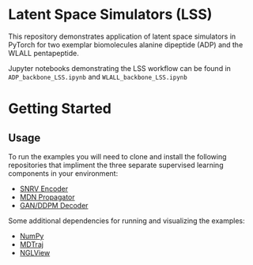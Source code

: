 Latent Space Simulators (LSS)
==============================

This repository demonstrates application of latent space simulators in PyTorch for two exemplar biomolecules alanine dipeptide (ADP) and the WLALL pentapeptide.

Jupyter notebooks demonstrating the LSS workflow can be found in `ADP_backbone_LSS.ipynb` and `WLALL_backbone_LSS.ipynb`

Getting Started
===============

Usage
------------
To run the examples you will need to clone and install the following repositories that impliment the three separate supervised learning components in your environment:

* [SNRV Encoder](https://github.com/andrewlferguson/snrv)
* [MDN Propagator](https://github.com/Ferg-Lab/mdn_propagator)
* [GAN/DDPM Decoder](https://github.com/Ferg-Lab/molgen)

Some additional dependencies for running and visualizing the examples:

* [NumPy](https://numpy.org/install/)
* [MDTraj](https://www.mdtraj.org/1.9.8.dev0/installation.html)
* [NGLView](https://github.com/nglviewer/nglview#installation)
